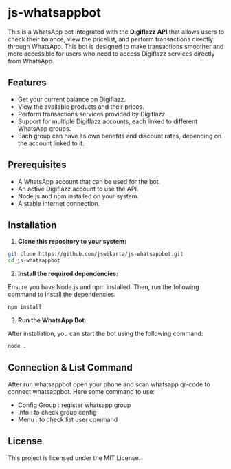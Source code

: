# js-whatsappbot
This is a WhatsApp bot integrated with the **Digiflazz API** that allows users to check their balance, view the pricelist, and perform transactions directly through WhatsApp. This bot is designed to make transactions smoother and more accessible for users who need to access Digiflazz services directly from WhatsApp.


## Features
- Get your current balance on Digiflazz.
- View the available products and their prices.
- Perform transactions services provided by Digiflazz.
- Support for multiple Digiflazz accounts, each linked to different WhatsApp groups.
- Each group can have its own benefits and discount rates, depending on the account linked to it.

## Prerequisites
- A WhatsApp account that can be used for the bot.
- An active Digiflazz account to use the API.
- Node.js and npm installed on your system.
- A stable internet connection.

## Installation

1. **Clone this repository to your system:**

```bash
git clone https://github.com/jswikarta/js-whatsappbot.git
cd js-whatsappbot
```

2. **Install the required dependencies:**

Ensure you have Node.js and npm installed. Then, run the following command to install the dependencies:
```bash
npm install
```

3. **Run the WhatsApp Bot:**

After installation, you can start the bot using the following command:
```bash
node .
```

## Connection & List Command
After run whatsappbot open your phone and scan whatsapp qr-code to connect whatsappbot. Here some command to use:
- Config Group : register whatsapp group
- Info : to check group config
- Menu : to check list user command

## License
This project is licensed under the MIT License.

